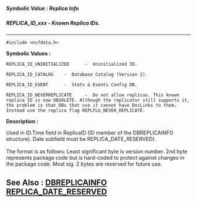 ##### Symbolic Value : Replica Info
##### REPLICA_ID_xxx - Known Replica IDs.
---
```
#include <nsfdata.h>
```

**Symbolic Values :**

	REPLICA_ID_UNINITIALIZED	  -  Uninitialized ID.

	REPLICA_ID_CATALOG	  -  Database Catalog (Version 2).

	REPLICA_ID_EVENT	  -  Stats & Events Config DB.

	REPLICA_ID_NEVERREPLICATE	  -  Do not allow replicas. This known replica ID is now OBSOLETE. Although the replicator still supports it, the problem is that DBs that use it cannot have DocLinks to them. Instead use the replica flag REPLFLG_NEVER_REPLICATE.


**Description :**

Used in ID.Time field in ReplicaID (ID member of the DBREPLICAINFO structure). Date subfield must be REPLICA_DATE_RESERVED).<br>
<br>
 The format is as follows:  Least significant byte is version number.  2nd byte represents package code but is hard-coded to protect against changes in the package code. Most sig. 2 bytes are reserved for future use.


**See Also :**
[DBREPLICAINFO](/domino-c-api-docs/reference/Data/DBREPLICAINFO)
[REPLICA_DATE_RESERVED](/domino-c-api-docs/reference/Symb/REPLICA_DATE_RESERVED)
---
